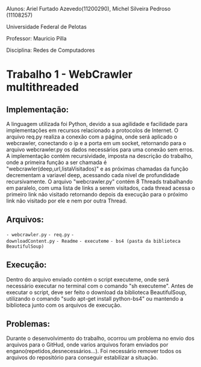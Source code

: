 Alunos: Ariel Furtado Azevedo(11200290), Michel Silveira Pedroso (11108257)

Universidade Federal de Pelotas

Professor: Mauricio Pilla

Disciplina: Redes de Computadores

Trabalho 1 - WebCrawler multithreaded
===========================================================================

Implementação:
---------------------------------------------------------------------------
A linguagem utilizada foi Python, devido a sua agilidade e facilidade para
implementações em recursos relacionado a protocolos de Internet.
O arquivo req.py realiza a conexão com a página, onde será aplicado o
webcrawler, conectando o ip e a porta em um socket, retornando para o arquivo
webcrawler.py os dados necessários para uma conexão sem erros.
A implementação contém recursividade, imposta na descrição do trabalho, onde
a primeira função a ser chamada é "webcrawler(deep,url,listaVisitados)" e as
próximas chamadas da função decrementam a variavel deep, acessando cada nivel
de profundidade recursivamente.
O arquivo "webcrawler.py" contém 8 Threads trabalhando em paralelo, com uma
lista de links a serem visitados, cada thread acessa o primeiro link não 
visitado retornando depois da execução para o próximo link não visitado por
ele e nem por outra Thread.

Arquivos: 
---------------------------------------------------------------------------
<code>- webcrawler.py</code>
<code>- req.py</code>
<code>- downloadContent.py</code>
<code>- Readme</code>
<code>- executeme</code>
<code>- bs4 (pasta da biblioteca BeautifulSoup)</code>

Execução:
---------------------------------------------------------------------------
Dentro do arquivo enviado contém o script executeme, onde será necessário
executar no terminal com o comando "sh executeme".
Antes de executar o script, deve ser feito o download da biblioteca BeautifulSoup, 
utilizando o comando "sudo apt-get install python-bs4" ou mantendo a biblioteca
junto com os arquivos de execução.

Problemas:
---------------------------------------------------------------------------
Durante o desenvolvimento do trabalho, ocorrou um problema no envio dos arquivos
para o GitHud, onde varios arquivos foram enviados por engano(repetidos,desnecessários...).
Foi necessário remover todos os arquivos do repositório para conseguir estabilizar a
situação.
